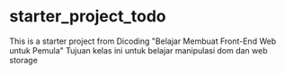 # starter_project_todo
This is a starter project from Dicoding "Belajar Membuat Front-End Web untuk Pemula"
Tujuan kelas ini untuk belajar manipulasi dom dan web storage